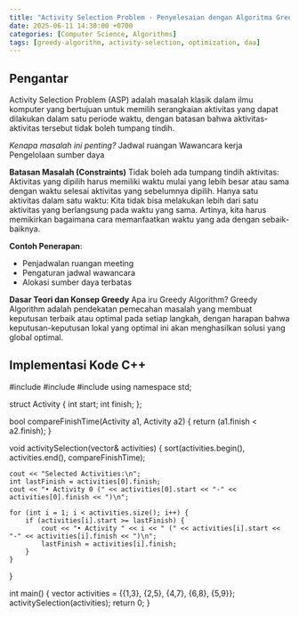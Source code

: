```yaml
---
title: "Activity Selection Problem - Penyelesaian dengan Algoritma Greedy"
date: 2025-06-11 14:30:00 +0700
categories: [Computer Science, Algorithms]
tags: [greedy-algorithm, activity-selection, optimization, daa] 
---
```




## Pengantar
Activity Selection Problem (ASP) adalah masalah klasik dalam ilmu
komputer yang bertujuan untuk memilih serangkaian aktivitas yang
dapat dilakukan dalam satu periode waktu, dengan batasan bahwa
aktivitas-aktivitas tersebut tidak boleh tumpang tindih.


*Kenapa masalah ini penting?*
Jadwal ruangan
Wawancara kerja
Pengelolaan sumber daya

**Batasan Masalah (Constraints)**
Tidak boleh ada tumpang tindih aktivitas: Aktivitas yang
dipilih harus memiliki waktu mulai yang lebih besar atau
sama dengan waktu selesai aktivitas yang sebelumnya
dipilih.
Hanya satu aktivitas dalam satu waktu: Kita tidak bisa
melakukan lebih dari satu aktivitas yang berlangsung
pada waktu yang sama. Artinya, kita harus memikirkan
bagaimana cara memanfaatkan waktu yang ada dengan
sebaik-baiknya.

**Contoh Penerapan**:
- Penjadwalan ruangan meeting
- Pengaturan jadwal wawancara
- Alokasi sumber daya terbatas

**Dasar Teori dan Konsep Greedy**
Apa iru Greedy Algorithm?
Greedy Algorithm adalah pendekatan
pemecahan masalah yang membuat
keputusan terbaik atau optimal pada setiap
langkah, dengan harapan bahwa
keputusan-keputusan lokal yang optimal ini
akan menghasilkan solusi yang global
optimal.

## Implementasi Kode C++

#include <iostream>
#include <vector>
#include <algorithm>
using namespace std;

struct Activity {
    int start;
    int finish;
};

bool compareFinishTime(Activity a1, Activity a2) {
    return (a1.finish < a2.finish);
}

void activitySelection(vector<Activity>& activities) {
    sort(activities.begin(), activities.end(), compareFinishTime);
    
    cout << "Selected Activities:\n";
    int lastFinish = activities[0].finish;
    cout << "• Activity 0 (" << activities[0].start << "-" << activities[0].finish << ")\n";
    
    for (int i = 1; i < activities.size(); i++) {
        if (activities[i].start >= lastFinish) {
            cout << "• Activity " << i << " (" << activities[i].start << "-" << activities[i].finish << ")\n";
            lastFinish = activities[i].finish;
        }
    }
}

int main() {
    vector<Activity> activities = {{1,3}, {2,5}, {4,7}, {6,8}, {5,9}};
    activitySelection(activities);
    return 0;
}
